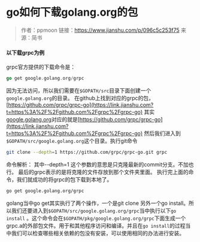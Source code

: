 # go如何下载golang.org的包
> 作者：ppmoon
> 链接：https://www.jianshu.com/p/096c5c253f75
> 来源：简书

#### 以下载grpc为例

grpc官方提供的下载命令是：

```go
go get google.golang.org/grpc
```

因为无法访问，所以我们需要在`$GOPATH/src`目录下面创建一个`google.golang.org`的目录。
 在github上找到对应的grpc的包，[https://github.com/grpc/grpc-go](https://link.jianshu.com?t=https%3A%2F%2Fgithub.com%2Fgrpc%2Fgrpc-go)
 其实[google.golang.org](https://link.jianshu.com?t=http%3A%2F%2Fgoogle.golang.org)对应的就是[https://github.com/grpc/grpc-go](https://link.jianshu.com?t=https%3A%2F%2Fgithub.com%2Fgrpc%2Fgrpc-go)
 然后我们进入到`$GOPATH/src/google.golang.org`这个目录。执行git命令

```bash
git clone --depth=1 https://github.com/grpc/grpc-go.git grpc
```

命令解析：
 其中--depth=1 这个参数的意思是只克隆最新的commit分支。不加也行。
 最后的grpc表示的是将克隆的文件存放到那个文件夹里面。
 执行完上面的命令，我们就成功的将grpc的包下载到本地了。

```bash
go get google.golang.org/grpc
```

golang当中go get其实执行了两个操作，一个是git clone 另外一个go install。所以我们还要进入到`$GOPATH/src/google.golang.org/grpc`当中执行以下`go install` 。这个命令会在`$GOPATH/pkg/google.golang.org/grpc`下面生成一个grpc.a的外部包文件。用于和其他程序访问和编译。并且在`go install`的过程当中我们可以检查哪些相关依赖的包没有安装，可以使用相同的办法进行安装。

